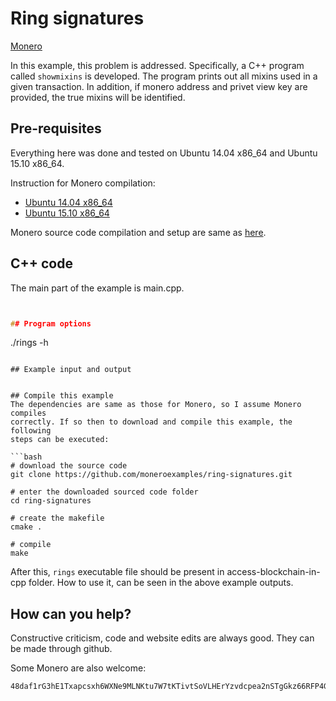 # Ring signatures

 [Monero](https://getmonero.org/)

In this example, this problem is addressed. Specifically, a C++ program called
`showmixins` is developed. The program prints out all mixins used in a given transaction. In addition,
if monero address and privet view key are provided,
the true mixins will be identified.

## Pre-requisites

Everything here was done and tested
on Ubuntu 14.04 x86_64 and Ubuntu 15.10 x86_64.

Instruction for Monero compilation:
 - [Ubuntu 14.04 x86_64](http://moneroexamples.github.io/compile-monero-ubuntu/)
 - [Ubuntu 15.10 x86_64](http://moneroexamples.github.io/compile-monero-ubuntu-1510/)

Monero source code compilation and setup are same as
[here](http://moneroexamples.github.io/access-blockchain-in-cpp/).



## C++ code
The main part of the example is main.cpp.

```c++


## Program options

```
./rings -h
```

## Example input and output


## Compile this example
The dependencies are same as those for Monero, so I assume Monero compiles
correctly. If so then to download and compile this example, the following
steps can be executed:

```bash
# download the source code
git clone https://github.com/moneroexamples/ring-signatures.git

# enter the downloaded sourced code folder
cd ring-signatures

# create the makefile
cmake .

# compile
make
```

After this, `rings` executable file should be present in access-blockchain-in-cpp
folder. How to use it, can be seen in the above example outputs.


## How can you help?

Constructive criticism, code and website edits are always good. They can be made through github.

Some Monero are also welcome:
```
48daf1rG3hE1Txapcsxh6WXNe9MLNKtu7W7tKTivtSoVLHErYzvdcpea2nSTgGkz66RFP4GKVAsTV14v6G3oddBTHfxP6tU
```
